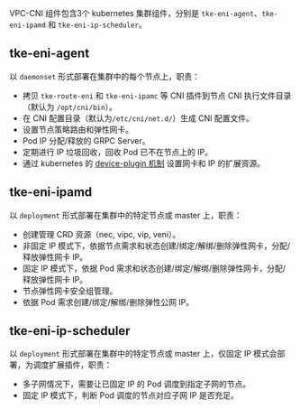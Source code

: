 VPC-CNI 组件包含3个 kubernetes 集群组件，分别是 `tke-eni-agent`、`tke-eni-ipamd` 和 `tke-eni-ip-scheduler`。


## tke-eni-agent

以 `daemonset` 形式部署在集群中的每个节点上，职责：
- 拷贝 `tke-route-eni` 和 `tke-eni-ipamc` 等 CNI 插件到节点 CNI 执行文件目录（默认为 `/opt/cni/bin`）。
- 在 CNI 配置目录（默认为`/etc/cni/net.d/`）生成 CNI 配置文件。
- 设置节点策略路由和弹性网卡。
- Pod IP 分配/释放的 GRPC Server。
- 定期进行 IP 垃圾回收，回收 Pod 已不在节点上的 IP。
- 通过 kubernetes 的 [device-plugin 机制](https://kubernetes.io/docs/concepts/extend-kubernetes/compute-storage-net/device-plugins/) 设置网卡和 IP 的扩展资源。

## tke-eni-ipamd

以 `deployment` 形式部署在集群中的特定节点或 master 上，职责：

- 创建管理 CRD 资源（nec, vipc, vip, veni）。
- 非固定 IP 模式下，依据节点需求和状态创建/绑定/解绑/删除弹性网卡，分配/释放弹性网卡 IP。
- 固定 IP 模式下，依据 Pod 需求和状态创建/绑定/解绑/删除弹性网卡，分配/释放弹性网卡 IP。
- 节点弹性网卡安全组管理。
- 依据 Pod 需求创建/绑定/解绑/删除弹性公网 IP。

## tke-eni-ip-scheduler

以 `deployment` 形式部署在集群中的特定节点或 master 上，仅固定 IP 模式会部署，为调度扩展插件，职责：

- 多子网情况下，需要让已固定 IP 的 Pod 调度到指定子网的节点。
- 固定 IP 模式下，判断 Pod 调度的节点对应子网 IP 是否充足。
